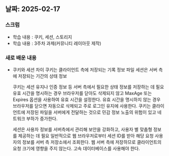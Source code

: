 ## 날짜: 2025-02-17

### 스크럼
- 학습 내용 : 쿠키, 세션, 스토리지
- 학습 내용 : 3주차 과제(커뮤니티 레이아웃 제작)

### 새로 배운 내용
- 쿠키와 세션 차이
    쿠키는 클라이언트 측에 저장되는 기록 정보 파일
    세션은 서버 측에 저장되는 기간의 상태 정보

    쿠키는 세션 유지나 인증 정보 등 서버 측에서 필요한 상태 정보를 저장하는 데 필요
    유효 시간을 명시하는 경우 브라우저를 닫아도 삭제되지 않고 MaxAge 또는 Expires 옵션을 사용하여 유효 시간을 설정한다.
    유효 시간을 명시하지 않는 경우 브라우저를 닫으면 자동으로 삭제되고 주로 로그인 유지에 사용한다.
    쿠키는 클라이언트에 저장된 파일을 서버에게 전달하는 것으로 민감 정보 노출의 위험이 있고 네트워크 부하가 증가한다.

    세션은 사용자 정보를 서버측에서 관리해 보안을 강화하고, 사용자 별 맞춤형 정보를 제공하는 데 필요
    일반적으로 웹 브라우저로부터 세션 ID를 받아 해당 요청 사용자의 정보를 서버 측 저장소에서 조회한다.
    웹 서버 측에 저장하므로 클라이언트의 요청 크기에 영향을 주지 않는다.
    고속 데이터베이스를 사용해야 한다.
